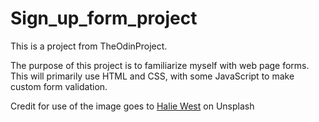 # Sign_up_form_project

This is a project from TheOdinProject.

The purpose of this project is to familiarize myself with web page forms. This will primarily use HTML and CSS, with some JavaScript to make custom form validation.

Credit for use of the image goes to [Halie West]("https://unsplash.com/@haliewestphoto") on Unsplash
